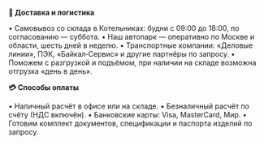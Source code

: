 <b>🚚 Доставка и логистика</b>

• Самовывоз со склада в Котельниках: будни с 09:00 до 18:00, по согласованию — суббота.
• Наш автопарк — оперативно по Москве и области, шесть дней в неделю.
• Транспортные компании: «Деловые линии», ПЭК, «Байкал‑Сервис» и другие партнёры по запросу.
• Поможем с разгрузкой и подъёмом, при наличии на складе возможна отгрузка «день в день».

<b>💳 Способы оплаты</b>

• Наличный расчёт в офисе или на складе.
• Безналичный расчёт по счёту (НДС включён).
• Банковские карты: Visa, MasterCard, Мир.
• Готовим комплект документов, спецификации и паспорта изделий по запросу.
